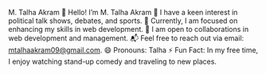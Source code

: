 M. Talha Akram
👋 Hello! I’m M. Talha Akram
🎯 I have a keen interest in political talk shows, debates, and sports.
🌱 Currently, I am focused on enhancing my skills in web development.
🤝 I am open to collaborations in web development and management.
📬 Feel free to reach out via email: mtalhaakram09@gmail.com.
😄 Pronouns: Talha
⚡ Fun Fact: In my free time, I enjoy watching stand-up comedy and traveling to new places.

